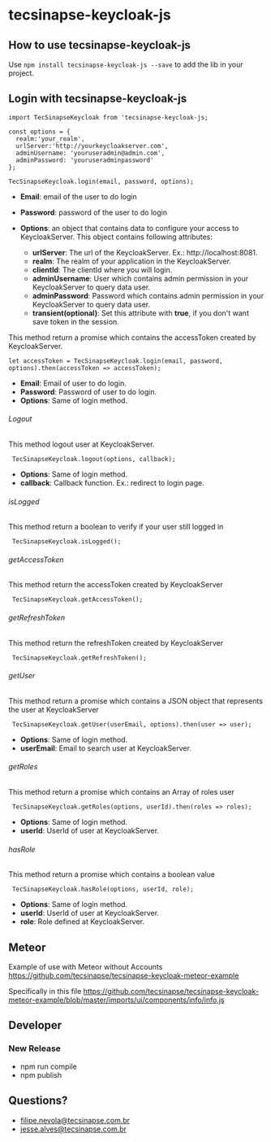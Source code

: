 # tecsinapse-keycloak-js

## How to use tecsinapse-keycloak-js
Use `npm install tecsinapse-keycloak-js --save` to add the lib in your project.

## Login with tecsinapse-keycloak-js
```
import TecSinapseKeycloak from 'tecsinapse-keycloak-js;

const options = {
  realm:'your_realm',
  urlServer:'http://yourkeycloakserver.com',
  adminUsername: 'youruseradmin@admin.com',
  adminPassword: 'youruseradminpassword'
};

TecSinapseKeycloak.login(email, password, options);
```

- **Email**: email of the user to do login

- **Password**: password of the user to do login

- **Options**: an object that contains data to configure your access to KeycloakServer. This object contains following attributes:
  - **urlServer**: The url of the KeycloakServer. Ex.: http://localhost:8081.
  - **realm**: The realm of your application in the KeycloakServer.
  - **clientId**: The clientId where you will login.
  - **adminUsername**: User which contains admin permission in your KeycloakServer to query data user.
  - **adminPassword**: Password which contains admin permission in your KeycloakServer to query data user.
  - **transient(optional)**: Set this attribute with **true**, if you don't want save token in the session.

This method return a promise which contains the accessToken created by KeycloakServer.

```let accessToken = TecSinapseKeycloak.login(email, password, options).then(accessToken => accessToken);```

  - **Email**: Email of user to do login.
  - **Password**: Password of user to do login.
  - **Options**: Same of login method.

###### Logout
This method logout user at KeycloakServer.

``` TecSinapseKeycloak.logout(options, callback);```

  - **Options**: Same of login method.
  - **callback**: Callback function. Ex.: redirect to login page.

###### isLogged

This method return a boolean to verify if your user still logged in

``` TecSinapseKeycloak.isLogged();```

###### getAccessToken

This method return the accessToken created by KeycloakServer

``` TecSinapseKeycloak.getAccessToken();```

###### getRefreshToken

This method return the refreshToken created by KeycloakServer

``` TecSinapseKeycloak.getRefreshToken();```

###### getUser

This method return a promise which contains a JSON object that represents the user at KeycloakServer

``` TecSinapseKeycloak.getUser(userEmail, options).then(user => user);```

  - **Options**: Same of login method.
  - **userEmail**: Email to search user at KeycloakServer.

###### getRoles

This method return a promise which contains an Array of roles user

``` TecSinapseKeycloak.getRoles(options, userId).then(roles => roles);```

  - **Options**: Same of login method.
  - **userId**: UserId of user at KeycloakServer.

###### hasRole

This method return a promise which contains a boolean value

``` TecSinapseKeycloak.hasRole(options, userId, role);```

  - **Options**: Same of login method.
  - **userId**: UserId of user at KeycloakServer.
  - **role**: Role defined at KeycloakServer.


## Meteor

Example of use with Meteor without Accounts
https://github.com/tecsinapse/tecsinapse-keycloak-meteor-example

Specifically in this file
https://github.com/tecsinapse/tecsinapse-keycloak-meteor-example/blob/master/imports/ui/components/info/info.js

## Developer

### New Release
- npm run compile
- npm publish

## Questions?
- filipe.nevola@tecsinapse.com.br
- jesse.alves@tecsinapse.com.br
